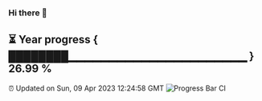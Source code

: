### Hi there 👋
⏳ Year progress { ████████▁▁▁▁▁▁▁▁▁▁▁▁▁▁▁▁▁▁▁▁▁▁ } 26.99 %
---
⏰ Updated on Sun, 09 Apr 2023 12:24:58 GMT
![Progress Bar CI](https://github.com/liununu/liununu/workflows/Progress%20Bar%20CI/badge.svg)
